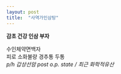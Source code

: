 ```yaml
---
layout: post
title:  "사역가인삼탕"
---
```

**감초 건강 인삼 부자**

수인체약면백자  
피로 소화불량 경추통 두통  
*p/h 갑상선암 post o.p. state / 최근 화학적유산*  
